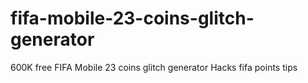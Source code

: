 # fifa-mobile-23-coins-glitch-generator
600K free FIFA Mobile 23 coins glitch generator Hacks fifa points tips
